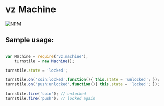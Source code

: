 # vz Machine

[![NPM](https://nodei.co/npm/vz.machine.png?downloads=true)](https://nodei.co/npm/vz.machine/)

## Sample usage:

```javascript

var Machine = require('vz.machine'),
    turnstile = new Machine();

turnstile.state = 'locked';

turnstile.on('coin:locked',function(){ this.state = 'unlocked'; });
turnstile.on('push:unlocked',function(){ this.state = 'locked'; });

turnstile.fire('coin'); // unlocked
turnstile.fire('push'); // locked again

```


